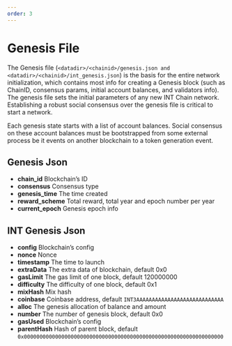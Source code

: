 ```yaml
---
order: 3
---
```


# Genesis File

The Genesis file (`<datadir>/<chainid>/genesis.json and <datadir>/<chainid>/int_genesis.json`) is the basis for the entire network initialization, which contains most info for creating a Genesis block (such as ChainID, consensus params, initial account balances, and validators info).
The genesis file sets the initial parameters of any new INT Chain network. Establishing a robust social consensus over the genesis file is critical to start a network.

Each genesis state starts with a list of account balances. Social consensus on these account balances must be bootstrapped from some external process be it events on another blockchain to a token generation event.

## Genesis Json

* **chain_id**       Blockchain’s ID
* **consensus**      Consensus type
* **genesis_time**   The time created
* **reward_scheme**  Total reward, total year and epoch number per year
* **current_epoch**  Genesis epoch info


## INT Genesis Json

* **config**       Blockchain’s config
* **nonce**        Nonce
* **timestamp**    The time to launch
* **extraData**    The extra data of blockchain, default 0x0
* **gasLimit**     The gas limit of one block, default 120000000
* **difficulty**   The difficulty of one block, default 0x1
* **mixHash**      Mix hash
* **coinbase**     Coinbase address, default `INT3AAAAAAAAAAAAAAAAAAAAAAAAAAAA`
* **alloc**        The genesis allocation of balance and amount
* **number**       The number of genesis block, default 0x0
* **gasUsed**      Blockchain’s config
* **parentHash**   Hash of parent block, default `0x0000000000000000000000000000000000000000000000000000000000000000`
